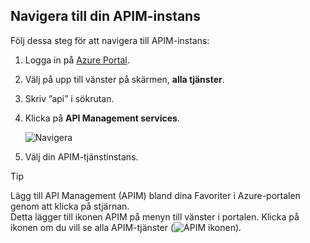 ## <a name="navigate-to-your-apim-instance"></a>Navigera till din APIM-instans

Följ dessa steg för att navigera till APIM-instans:

1. Logga in på [Azure Portal](https://portal.azure.com). 
2. Välj på upp till vänster på skärmen, **alla tjänster**.  
3. Skriv ”api” i sökrutan.
4. Klicka på **API Management services**.

    ![Navigera](./media/api-management-navigate-to-instance/navigate-to-api-management-services.png)

5. Välj din APIM-tjänstinstans.

>[!TIP]
>Lägg till API Management (APIM) bland dina Favoriter i Azure-portalen genom att klicka på stjärnan. <br/>Detta lägger till ikonen APIM på menyn till vänster i portalen. Klicka på ikonen om du vill se alla APIM-tjänster (![APIM ikonen](./media/api-management-navigate-to-instance/apim-icon.png)).
 


